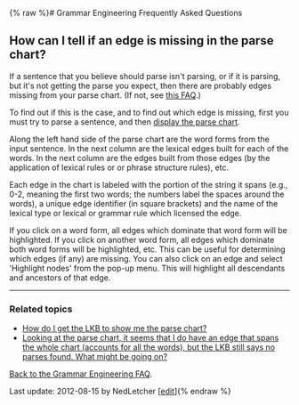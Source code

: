 {% raw %}# Grammar Engineering Frequently Asked Questions

## How can I tell if an edge is missing in the parse chart?

If a sentence that you believe should parse isn't parsing, or if it is
parsing, but it's not getting the parse you expect, then there are
probably edges missing from your parse chart. (If not, see [this
FAQ](GeFaqRootFail).)

To find out if this is the case, and to find out which edge is missing,
first you must try to parse a sentence, and then [display the parse
chart](GeFaqShowChart).

Along the left hand side of the parse chart are the word forms from the
input sentence. In the next column are the lexical edges built for each
of the words. In the next column are the edges built from those edges
(by the application of lexical rules or or phrase structure rules), etc.

Each edge in the chart is labeled with the portion of the string it
spans (e.g., 0-2, meaning the first two words; the numbers label the
spaces around the words), a unique edge identifier (in square brackets)
and the name of the lexical type or lexical or grammar rule which
licensed the edge.

If you click on a word form, all edges which dominate that word form
will be highlighted. If you click on another word form, all edges which
dominate both word forms will be highlighted, etc. This can be useful
for determining which edges (if any) are missing. You can also click on
an edge and select 'Highlight nodes' from the pop-up menu. This will
highlight all descendants and ancestors of that edge.

* * *

### Related topics

- [How do I get the LKB to show me the parse chart?](GeFaqShowChart)
- [Looking at the parse chart, it seems that I do have an edge that
spans the whole chart (accounts for all the words), but the LKB
still says no parses found. What might be going on?](GeFaqRootFail)

[Back to the Grammar Engineering FAQ](/GrammarEngineeringFaq).

Last update: 2012-08-15 by NedLetcher [[edit](https://github.com/delph-in/docs/wiki/GeFaqMissingHowTo/_edit)]{% endraw %}